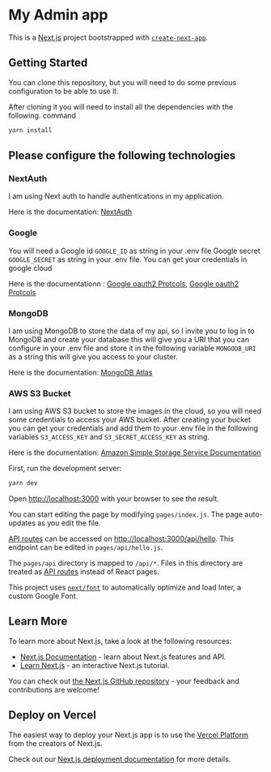 # My Admin app

This is a [Next.js](https://nextjs.org/) project bootstrapped with [`create-next-app`](https://github.com/vercel/next.js/tree/canary/packages/create-next-app).


## Getting Started

You can clone this repository, but you will need to do some previous configuration to be able to use it.

After cloning it you will need to install all the dependencies with the following. command

```bash
yarn install
```

## Please configure the following technologies

### NextAuth 

I am using Next auth to handle authentications in my application.


Here is the documentation: [NextAuth](https://next-auth.js.org/providers/google)


### Google

You will need a Google id `GOOGLE_ID` as string in your .env file Google secret `GOOGLE_SECRET` as string in your .env file. 
You can get your credentials in google cloud


Here is the documentationn : 
    [Google oauth2 Protcols](https://developers.google.com/identity/protocols/oauth2), 
    [Google oauth2 Protcols](https://console.developers.google.com/apis/credentials)


### MongoDB

I am using MongoDB to store the data of my api, so I invite you to log in to MongoDB and create your database this will give you a URI that you can configure in your .env file and store it in the following variable `MONGODB_URI` as a string this will give you access to your cluster.


Here is the documentation: [MongoDB Atlas](https://www.mongodb.com/docs/atlas/getting-started/)


### AWS S3 Bucket


I am using AWS S3 bucket to store the images in the cloud, so you will need some credentials to access your AWS bucket. After creating your bucket you can get your credentials and add them to your .env file in the following variables `S3_ACCESS_KEY` and `S3_SECRET_ACCESS_KEY` as string.

Here is the documentation: [Amazon Simple Storage Service Documentation](https://docs.aws.amazon.com/es_es/AmazonS3/latest/userguide/create-bucket-overview.html)



First, run the development server:

```bash
yarn dev
```

Open [http://localhost:3000](http://localhost:3000) with your browser to see the result.

You can start editing the page by modifying `pages/index.js`. The page auto-updates as you edit the file.

[API routes](https://nextjs.org/docs/api-routes/introduction) can be accessed on [http://localhost:3000/api/hello](http://localhost:3000/api/hello). This endpoint can be edited in `pages/api/hello.js`.

The `pages/api` directory is mapped to `/api/*`. Files in this directory are treated as [API routes](https://nextjs.org/docs/api-routes/introduction) instead of React pages.

This project uses [`next/font`](https://nextjs.org/docs/basic-features/font-optimization) to automatically optimize and load Inter, a custom Google Font.

## Learn More

To learn more about Next.js, take a look at the following resources:

- [Next.js Documentation](https://nextjs.org/docs) - learn about Next.js features and API.
- [Learn Next.js](https://nextjs.org/learn) - an interactive Next.js tutorial.

You can check out [the Next.js GitHub repository](https://github.com/vercel/next.js/) - your feedback and contributions are welcome!

## Deploy on Vercel

The easiest way to deploy your Next.js app is to use the [Vercel Platform](https://vercel.com/new?utm_medium=default-template&filter=next.js&utm_source=create-next-app&utm_campaign=create-next-app-readme) from the creators of Next.js.

Check out our [Next.js deployment documentation](https://nextjs.org/docs/deployment) for more details.
